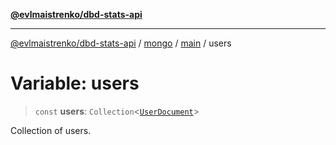 [**@evlmaistrenko/dbd-stats-api**](../../../../../README.md)

---

[@evlmaistrenko/dbd-stats-api](../../../../../README.md) / [mongo](../../../README.md) / [main](../README.md) / users

# Variable: users

> `const` **users**: `Collection`\<[`UserDocument`](../type-aliases/UserDocument.md)\>

Collection of users.
